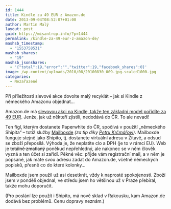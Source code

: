 ```yaml
---
id: 1444
title: Kindle za 49 EUR z Amazon.de
date: 2013-09-04T08:52:07+01:00
author: Martin Malý
layout: post
guid: https://misantrop.info/?p=1444
permalink: /kindle-za-49-eur-z-amazon-de/
mashsb_timestamp:
  - "1553758531"
mashsb_shares:
  - "19"
mashsb_jsonshares:
  - '{"total":19,"error":"","twitter":19,"facebook_shares":0}'
image: /wp-content/uploads/2010/08/20100830_009.jpg.scaled1000.jpg
categories:
  - Nezařazené
---
```

Při příležitosti slevové akce dovolte malý recyklát &#8211; jak si Kindle z německého Amazonu objednat&#8230;

<!--more-->

Amazon.de má [slevovou akci na Kindle, takže ten základní model pořídíte za 49 EUR](https://www.amazon.de/gp/product/B007HCCOD0?tag=kindlecat-21). Jenže, jak už někteří zjistili, nedodává do ČR. To ale nevadí!

Ten fígl, kterým dostanete Paperwhite do ČR, spočívá v použití „německého Shipita“ – totiž služby [Mailboxde](https://www.mailboxde.cz/) _(za tip díky [Petru Krčmářovi](https://petrkrcmar.blog.root.cz/))_. Mailboxde funguje stejně jako Shipito, tj. dostanete virtuální adresu v Žitavě, a odsud se zboží přeposílá. Výhoda je, že neplatíte clo a DPH (je to v rámci EU). Web je <del>totálně zmatlaný</del> poněkud nepřehledný, ale nakonec se v něm člověk vyzná a ten účet si zařídí. Pěkné věc: přijde vám registrační mail, a v něm je popsané, jak máte svou adresu zadat do Amazon.de, včetně německých popisků, přesně co do které kolonky…

Mailboxde jsem použil už asi desetkrát, vždy k naprosté spokojenosti. Zboží jsem v pondělí objednal, ve středu jsem ho většinou už v Praze přebíral, takže mohu doporučit.

(Pro poslání lze použít i Shipito, má nově sklad v Rakousku, kam Amazon.de dodává bez problémů. Cenu dopravy neznám.)